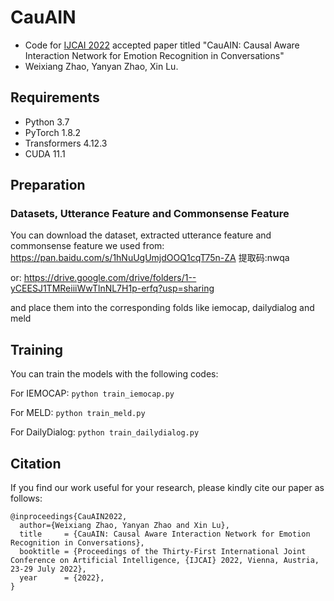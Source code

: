 # CauAIN

* Code for [IJCAI 2022](https://www.ijcai.org) accepted paper titled "CauAIN: Causal Aware Interaction Network for Emotion Recognition in Conversations"
* Weixiang Zhao, Yanyan Zhao, Xin Lu.

## Requirements
* Python 3.7
* PyTorch 1.8.2
* Transformers 4.12.3
* CUDA 11.1

## Preparation

### Datasets, Utterance Feature and Commonsense Feature
You can download the dataset, extracted utterance feature and commonsense feature we used from:
https://pan.baidu.com/s/1hNuUgUmjdOOQ1cqT75n-ZA  提取码:nwqa

or:
https://drive.google.com/drive/folders/1--yCEESJ1TMReiiiWwTlnNL7H1p-erfq?usp=sharing

and place them into the corresponding folds like iemocap, dailydialog and meld

## Training
You can train the models with the following codes:

For IEMOCAP: 
`python train_iemocap.py`

For MELD: 
`python train_meld.py`

For DailyDialog: 
`python train_dailydialog.py`

## Citation
If you find our work useful for your research, please kindly cite our paper as follows:
```
@inproceedings{CauAIN2022,
  author={Weixiang Zhao, Yanyan Zhao and Xin Lu},
  title     = {CauAIN: Causal Aware Interaction Network for Emotion Recognition in Conversations},
  booktitle = {Proceedings of the Thirty-First International Joint Conference on Artificial Intelligence, {IJCAI} 2022, Vienna, Austria, 23-29 July 2022},
  year      = {2022},
}
```
